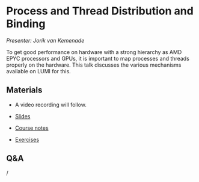 # Process and Thread Distribution and Binding

*Presenter: Jorik van Kemenade*

To get good performance on hardware with a strong hierarchy as AMD EPYC processors and
GPUs, it is important to map processes and threads properly on the hardware. This talk discusses
the various mechanisms available on LUMI for this.


## Materials

<!--
Materials will be made available after the lecture
-->

<!--
<video src="https://462000265.lumidata.eu/2day-20251020/recordings/202-Binding.mp4" controls="controls"></video>
-->

-    A video recording will follow.

-   [Slides](https://462000265.lumidata.eu/2day-20251020/files/LUMI-2day-20251020-202-Binding.pdf)

-   [Course notes](202-Binding.md)

-   [Exercises](E202-Binding.md)

<!--
Archived materials on LUMI:

-   Slides: `/appl/local/training/2day-20251020/files/LUMI-2day-20251020-202-Binding.pdf`

-   Recording: `/appl/local/training/2day-20251020/recordings/202-Binding.mp4`
-->


## Q&A

/
